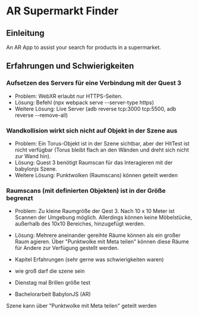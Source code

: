 # AR Supermarkt Finder

## Einleitung

An AR App to assist your search for products in a supermarket.

## Erfahrungen und Schwierigkeiten

### Aufsetzen des Servers für eine Verbindung mit der Quest 3

- Problem: WebXR erlaubt nur HTTPS-Seiten.
- Lösung: Befehl (npx webpack serve --server-type https)
- Weitere Lösung: Live Server (adb reverse tcp:3000 tcp:5500, adb reverse --remove-all)

### Wandkollision wirkt sich nicht auf Objekt in der Szene aus

- Problem: Ein Torus-Objekt ist in der Szene sichtbar, aber der HitTest ist nicht verfügbar (Torus bleibt flach an den Wänden und dreht sich nicht zur Wand hin).
- Lösung: Quest 3 benötigt Raumscan für das Interagieren mit der babylonjs Szene.
- Weitere Lösung: Punktwolken (Raumscans) können geteilt werden

### Raumscans (mit definierten Objekten) ist in der Größe begrenzt

- Problem: Zu kleine Raumgröße der Qest 3. Nach 10 x 10 Meter ist Scannen der Umgebung möglich. Allerdings können keine Möbelstücke, außerhalb des 10x10 Bereiches, hinzugefügt werden.
- Lösung: Mehrere aneinander gereihte Räume können als ein großer Raum agieren. Über "Punktwolke mit Meta teilen" können diese Räume für Andere zur Verfügung gestellt werden.

- Kapitel Erfahrungen (sehr gerne was schwierigkeiten waren)
- wie groß darf die szene sein
- Dienstag mal Brillen größe test
- Bachelorarbeit BabylonJS (AR)

Szene kann über "Punktwolke mit Meta teilen" geteilt werden

